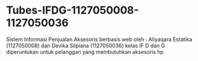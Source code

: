 Tubes-IFDG-1127050008-1127050036
================================

Sistem Informasi Penjualan Aksesoris berbasis web oleh : Aliyaqara Estatika (1127050008) dan Devika Silpiana (1127050036) kelas IF D dan G diperuntukan untuk pelanggan yang membutuhkan aksesoris hp
